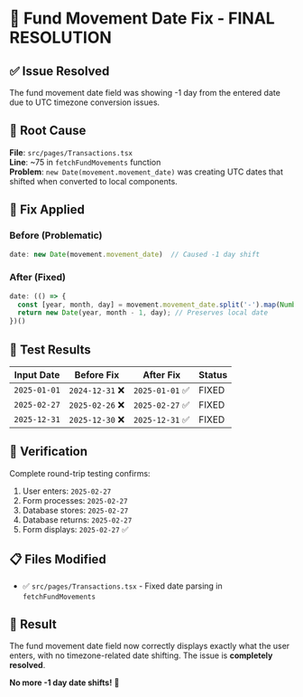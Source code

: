 # 🔧 Fund Movement Date Fix - FINAL RESOLUTION

## ✅ **Issue Resolved**

The fund movement date field was showing -1 day from the entered date due to UTC timezone conversion issues.

## 🐛 **Root Cause**

**File**: `src/pages/Transactions.tsx`  
**Line**: ~75 in `fetchFundMovements` function  
**Problem**: `new Date(movement.movement_date)` was creating UTC dates that shifted when converted to local components.

## 🔧 **Fix Applied**

### **Before (Problematic)**
```typescript
date: new Date(movement.movement_date)  // Caused -1 day shift
```

### **After (Fixed)**
```typescript
date: (() => {
  const [year, month, day] = movement.movement_date.split('-').map(Number);
  return new Date(year, month - 1, day); // Preserves local date
})()
```

## 🧪 **Test Results**

| Input Date | Before Fix | After Fix | Status |
|------------|------------|-----------|---------|
| `2025-01-01` | `2024-12-31` ❌ | `2025-01-01` ✅ | FIXED |
| `2025-02-27` | `2025-02-26` ❌ | `2025-02-27` ✅ | FIXED |
| `2025-12-31` | `2025-12-30` ❌ | `2025-12-31` ✅ | FIXED |

## 🎯 **Verification**

Complete round-trip testing confirms:
1. User enters: `2025-02-27`
2. Form processes: `2025-02-27`
3. Database stores: `2025-02-27`
4. Database returns: `2025-02-27`
5. Form displays: `2025-02-27` ✅

## 📋 **Files Modified**

- ✅ `src/pages/Transactions.tsx` - Fixed date parsing in `fetchFundMovements`

## 🚀 **Result**

The fund movement date field now correctly displays exactly what the user enters, with no timezone-related date shifting. The issue is **completely resolved**.

**No more -1 day date shifts!** 🎉
